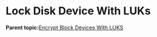 <!--
SPDX-FileCopyrightText: 2023,2024 Oracle and/or its affiliates.
SPDX-License-Identifier: CC-BY-SA-4.0
-->
# Lock Disk Device With LUKs

**Parent topic:**[Encrypt Block Devices With LUKS](../topics/cockpit-luks.md)

